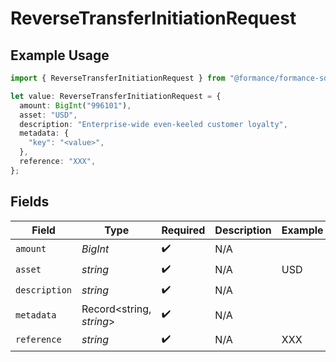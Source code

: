 # ReverseTransferInitiationRequest

## Example Usage

```typescript
import { ReverseTransferInitiationRequest } from "@formance/formance-sdk/sdk/models/shared";

let value: ReverseTransferInitiationRequest = {
  amount: BigInt("996101"),
  asset: "USD",
  description: "Enterprise-wide even-keeled customer loyalty",
  metadata: {
    "key": "<value>",
  },
  reference: "XXX",
};
```

## Fields

| Field                    | Type                     | Required                 | Description              | Example                  |
| ------------------------ | ------------------------ | ------------------------ | ------------------------ | ------------------------ |
| `amount`                 | *BigInt*                 | :heavy_check_mark:       | N/A                      |                          |
| `asset`                  | *string*                 | :heavy_check_mark:       | N/A                      | USD                      |
| `description`            | *string*                 | :heavy_check_mark:       | N/A                      |                          |
| `metadata`               | Record<string, *string*> | :heavy_check_mark:       | N/A                      |                          |
| `reference`              | *string*                 | :heavy_check_mark:       | N/A                      | XXX                      |